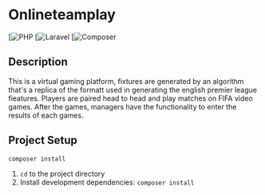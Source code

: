 Onlineteamplay
===============================

[![PHP]([https://www.php.net/](https://www.php.net/images/logos/php-logo-white.svg))
[![Laravel](https://laravel.com/)
[![Composer](https://getcomposer.org/img/logo-composer-transparent.png)

Description
-------------------------------------

This is a virtual gaming platform, fixtures are generated by an algorithm that's a replica of the formatt used in generating the english premier league fieatures. Players are paired head to head and play matches on FIFA video games. After the games, managers have the functionality to enter the results of each games.

Project Setup
-------------------------------------

    composer install



1. `cd` to the project directory
2. Install development dependencies: `composer install`

